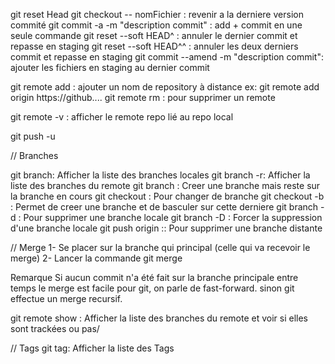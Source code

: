 git reset Head
git checkout -- nomFichier : revenir a la derniere version commité
git commit -a -m "description commit" : add + commit en une seule commande 
git reset --soft HEAD^ : annuler le dernier commit et repasse en staging
git reset --soft HEAD^^ : annuler les deux derniers commit et repasse en staging
git commit --amend -m "description commit": ajouter les fichiers en staging  au dernier commit

git remote add <nomDuRemote> <url> : ajouter un nom de repository à distance 
ex: git remote add origin https://github....
git remote rm <nomDuRemote> : pour supprimer un remote 

git remote -v : afficher le remote repo lié au repo local

git push -u <nomDuRemote> <branche>

// Branches

git branch: Afficher la liste des branches locales
git branch -r: Afficher la liste des branches du remote
git branch <nomBranche> : Creer une branche mais reste sur la branche en cours
git checkout <nomBranche>: Pour changer de branche
git checkout -b <nomBranche>: Permet de creer une branche et de basculer sur cette derniere
git branch -d <nomBranche>: Pour supprimer une branche locale
git branch -D <nomBranche>: Forcer la suppression d'une branche locale
git push origin :<nomBranche>: Pour supprimer une branche distante

// Merge
1- Se placer sur la branche qui principal (celle qui va recevoir le merge)
2- Lancer la commande git merge <nomBranche>

Remarque
Si aucun commit n'a été fait sur la branche principale entre temps le merge est facile pour git, on parle de fast-forward.
sinon git effectue un merge recursif.

git remote show <nomDuRemote>: Afficher la liste des branches du remote et voir si elles sont trackées ou pas/


// Tags
git tag: Afficher la liste des Tags